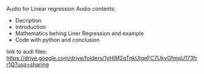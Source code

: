 Audio for Linear regression
Audio contents:
- Decription
- Introduction 
- Mathematics behing Liner Regression and example
- Code with python and conclusion


link to audi files:
https://drive.google.com/drive/folders/1yHIM2qTnkUtgeFC7UkvGfmqU173frr1Q?usp=sharing
